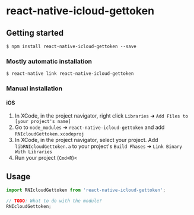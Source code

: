 
# react-native-icloud-gettoken

## Getting started

`$ npm install react-native-icloud-gettoken --save`

### Mostly automatic installation

`$ react-native link react-native-icloud-gettoken`

### Manual installation


#### iOS

1. In XCode, in the project navigator, right click `Libraries` ➜ `Add Files to [your project's name]`
2. Go to `node_modules` ➜ `react-native-icloud-gettoken` and add `RNIcloudGettoken.xcodeproj`
3. In XCode, in the project navigator, select your project. Add `libRNIcloudGettoken.a` to your project's `Build Phases` ➜ `Link Binary With Libraries`
4. Run your project (`Cmd+R`)<


## Usage
```javascript
import RNIcloudGettoken from 'react-native-icloud-gettoken';

// TODO: What to do with the module?
RNIcloudGettoken;
```
  